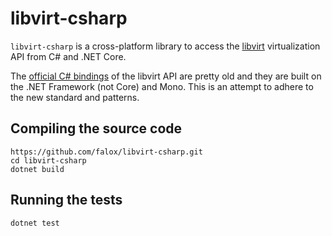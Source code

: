# libvirt-csharp

`libvirt-csharp` is a cross-platform library to access the [libvirt](https://libvirt.org/) virtualization API from C# and .NET Core.

The [official C# bindings](https://libvirt.org/csharp.html) of the libvirt API are pretty old and they are built on the .NET Framework (not Core) and Mono. This is an attempt to adhere to the new standard and patterns.

## Compiling the source code

```
https://github.com/falox/libvirt-csharp.git
cd libvirt-csharp
dotnet build
```

## Running the tests

```
dotnet test
```
